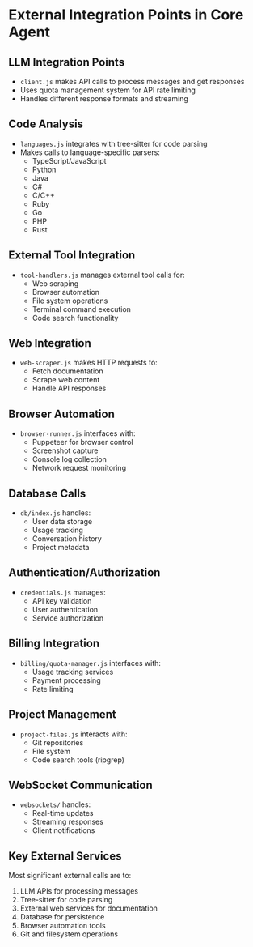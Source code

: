 # External Integration Points in Core Agent

## LLM Integration Points
- `client.js` makes API calls to process messages and get responses
- Uses quota management system for API rate limiting
- Handles different response formats and streaming

## Code Analysis
- `languages.js` integrates with tree-sitter for code parsing
- Makes calls to language-specific parsers:
  - TypeScript/JavaScript
  - Python
  - Java
  - C#
  - C/C++
  - Ruby
  - Go
  - PHP
  - Rust

## External Tool Integration
- `tool-handlers.js` manages external tool calls for:
  - Web scraping
  - Browser automation
  - File system operations
  - Terminal command execution
  - Code search functionality

## Web Integration
- `web-scraper.js` makes HTTP requests to:
  - Fetch documentation
  - Scrape web content
  - Handle API responses

## Browser Automation
- `browser-runner.js` interfaces with:
  - Puppeteer for browser control
  - Screenshot capture
  - Console log collection
  - Network request monitoring

## Database Calls
- `db/index.js` handles:
  - User data storage
  - Usage tracking
  - Conversation history
  - Project metadata

## Authentication/Authorization
- `credentials.js` manages:
  - API key validation
  - User authentication
  - Service authorization

## Billing Integration
- `billing/quota-manager.js` interfaces with:
  - Usage tracking services
  - Payment processing
  - Rate limiting

## Project Management
- `project-files.js` interacts with:
  - Git repositories
  - File system
  - Code search tools (ripgrep)

## WebSocket Communication
- `websockets/` handles:
  - Real-time updates
  - Streaming responses
  - Client notifications

## Key External Services
Most significant external calls are to:
1. LLM APIs for processing messages
2. Tree-sitter for code parsing
3. External web services for documentation
4. Database for persistence
5. Browser automation tools
6. Git and filesystem operations
